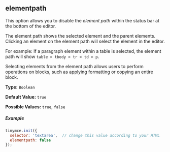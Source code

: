 ## elementpath

This option allows you to disable the _element path_ within the status bar at the bottom of the editor.

The element path shows the selected element and the parent elements. Clicking an element on the element path will select the element in the editor.

For example: If a paragraph element within a table is selected, the element path will show `table > tbody > tr > td > p`.

Selecting elements from the element path allows users to perform operations on blocks, such as applying formatting or copying an entire block.

**Type:** `Boolean`

**Default Value:** `true`

**Possible Values:** `true`, `false`

##### Example

```js
tinymce.init({
  selector: 'textarea',  // change this value according to your HTML
  elementpath: false
});
```
